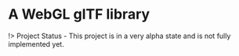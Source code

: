 # A WebGL glTF library

!> Project Status - This project is in a very alpha state and is not fully implemented yet.
